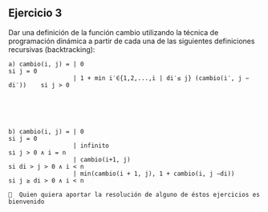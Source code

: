 ## Ejercicio 3
Dar una definición de la función cambio utilizando la técnica de programación dinámica a partir de cada una de las siguientes definiciones recursivas (backtracking):
```
a) cambio(i, j) = | 0                                                       si j = 0
                  | 1 + min i′∈{1,2,...,i | di′≤ j} (cambio(i′, j − di′))    si j > 0
```

<br><br><br>

```
b) cambio(i, j) = | 0                                                       si j = 0
                  | infinito                                                si j > 0 ∧ i = n
                  | cambio(i+1, j)                                          si di > j > 0 ∧ i < n
                  | min(cambio(i + 1, j), 1 + cambio(i, j −di))             si j ≥ di > 0 ∧ i < n
```
```
📝  Quien quiera aportar la resolución de alguno de éstos ejercicios es bienvenido
```